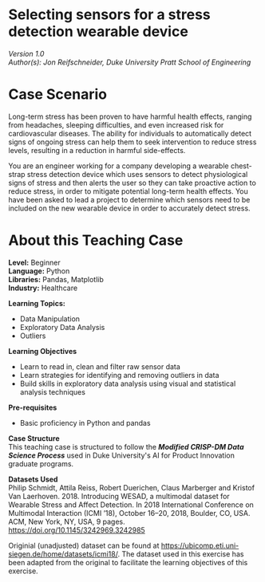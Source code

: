 # Selecting sensors for a stress detection wearable device

_Version 1.0_  
_Author(s): Jon Reifschneider, Duke University Pratt School of Engineering_

# Case Scenario
Long-term stress has been proven to have harmful health effects, ranging from headaches, sleeping difficulties, and even increased risk for cardiovascular diseases. The ability for individuals to automatically detect signs of ongoing stress can help them to seek intervention to reduce stress levels, resulting in a reduction in harmful side-effects.

You are an engineer working for a company developing a wearable chest-strap stress detection device which uses sensors to detect physiological signs of stress and then alerts the user so they can take proactive action to reduce stress, in order to mitigate potential long-term health effects. You have been asked to lead a project to determine which sensors need to be included on the new wearable device in order to accurately detect stress.

# About this Teaching Case
**Level:** Beginner  
**Language:** Python  
**Libraries:** Pandas, Matplotlib  
**Industry:** Healthcare

**Learning Topics:**  
- Data Manipulation
- Exploratory Data Analysis
- Outliers  

**Learning Objectives**   
- Learn to read in, clean and filter raw sensor data
- Learn strategies for identifying and removing outliers in data
- Build skills in exploratory data analysis using visual and statistical analysis techniques

**Pre-requisites**  
- Basic proficiency in Python and pandas

**Case Structure**  
This teaching case is structured to follow the ***Modified CRISP-DM Data Science Process*** used in Duke University's AI for Product Innovation graduate programs. 

**Datasets Used**  
Philip Schmidt, Attila Reiss, Robert Duerichen, Claus Marberger and Kristof Van Laerhoven. 2018. Introducing WESAD, a multimodal dataset for Wearable Stress and Affect Detection. In 2018 International Conference on Multimodal Interaction (ICMI ’18), October 16–20, 2018, Boulder, CO, USA. ACM, New York, NY, USA, 9 pages. https://doi.org/10.1145/3242969.3242985

Originial (unadjusted) dataset can be found at https://ubicomp.eti.uni-siegen.de/home/datasets/icmi18/. The dataset used in this exercise has been adapted from the original to facilitate the learning objectives of this exercise.